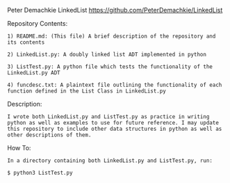 Peter Demachkie
LinkedList
https://github.com/PeterDemachkie/LinkedList

Repository Contents:

    1) README.md: (This file) A brief description of the repository and its contents

    2) LinkedList.py: A doubly linked list ADT implemented in python

    3) ListTest.py: A python file which tests the functionality of the LinkedList.py ADT

    4) funcdesc.txt: A plaintext file outlining the functionality of each function defined in the List Class in LinkedList.py

Description:

    I wrote both LinkedList.py and ListTest.py as practice in writing python as well as examples to use for future reference. I may update this repository to include other data structures in python as well as other descriptions of them.

How To:

    In a directory containing both LinkedList.py and ListTest.py, run:

    $ python3 ListTest.py
